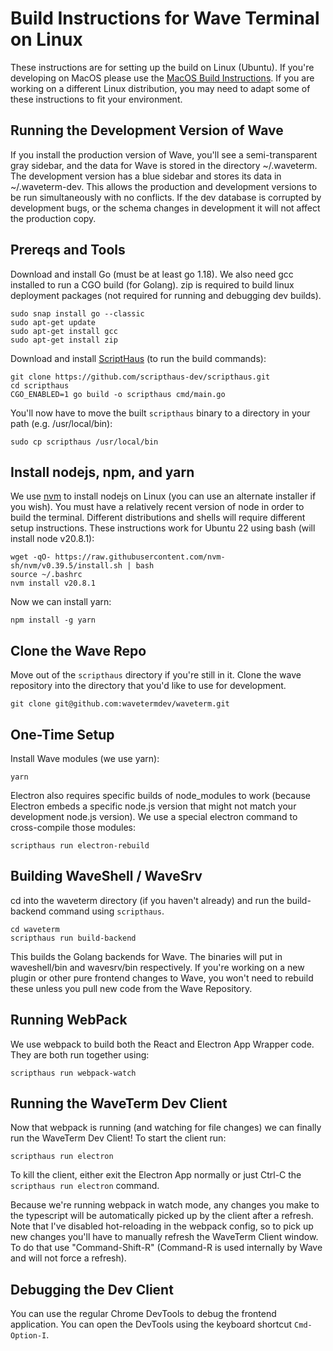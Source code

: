 # Build Instructions for Wave Terminal on Linux

These instructions are for setting up the build on Linux (Ubuntu).
If you're developing on MacOS please use the [MacOS Build Instructions](./BUILD.md).
If you are working on a different Linux distribution, you may need to adapt some of these instructions to fit your environment.

## Running the Development Version of Wave

If you install the production version of Wave, you'll see a semi-transparent gray sidebar, and the data for Wave is stored in the directory ~/.waveterm. The development version has a blue sidebar and stores its data in ~/.waveterm-dev. This allows the production and development versions to be run simultaneously with no conflicts. If the dev database is corrupted by development bugs, or the schema changes in development it will not affect the production copy.

## Prereqs and Tools

Download and install Go (must be at least go 1.18). We also need gcc installed to run a CGO build (for Golang).
zip is required to build linux deployment packages (not required for running and debugging dev builds).

```
sudo snap install go --classic
sudo apt-get update
sudo apt-get install gcc
sudo apt-get install zip
```

Download and install [ScriptHaus](https://github.com/scripthaus-dev/scripthaus) (to run the build commands):

```
git clone https://github.com/scripthaus-dev/scripthaus.git
cd scripthaus
CGO_ENABLED=1 go build -o scripthaus cmd/main.go
```

You'll now have to move the built `scripthaus` binary to a directory in your path (e.g. /usr/local/bin):

```
sudo cp scripthaus /usr/local/bin
```

## Install nodejs, npm, and yarn

We use [nvm](https://github.com/nvm-sh/nvm) to install nodejs on Linux (you can use an alternate installer if you wish). You must have a relatively recent version of node in order to build the terminal. Different distributions and shells will require different setup instructions. These instructions work for Ubuntu 22 using bash (will install node v20.8.1):

```
wget -qO- https://raw.githubusercontent.com/nvm-sh/nvm/v0.39.5/install.sh | bash
source ~/.bashrc
nvm install v20.8.1
```

Now we can install yarn:

```
npm install -g yarn
```

## Clone the Wave Repo

Move out of the `scripthaus` directory if you're still in it. Clone the wave repository into the directory that you'd like to use for development.

```
git clone git@github.com:wavetermdev/waveterm.git
```

## One-Time Setup

Install Wave modules (we use yarn):

```
yarn
```

Electron also requires specific builds of node_modules to work (because Electron embeds a specific node.js version that might not match your development node.js version). We use a special electron command to cross-compile those modules:

```
scripthaus run electron-rebuild
```

## Building WaveShell / WaveSrv

cd into the waveterm directory (if you haven't already) and run the build-backend command using `scripthaus`.

```
cd waveterm
scripthaus run build-backend
```

This builds the Golang backends for Wave. The binaries will put in waveshell/bin and wavesrv/bin respectively. If you're working on a new plugin or other pure frontend changes to Wave, you won't need to rebuild these unless you pull new code from the Wave Repository.

## Running WebPack

We use webpack to build both the React and Electron App Wrapper code. They are both run together using:

```
scripthaus run webpack-watch
```

## Running the WaveTerm Dev Client

Now that webpack is running (and watching for file changes) we can finally run the WaveTerm Dev Client! To start the client run:

```
scripthaus run electron
```

To kill the client, either exit the Electron App normally or just Ctrl-C the `scripthaus run electron` command.

Because we're running webpack in watch mode, any changes you make to the typescript will be automatically picked up by the client after a refresh. Note that I've disabled hot-reloading in the webpack config, so to pick up new changes you'll have to manually refresh the WaveTerm Client window. To do that use "Command-Shift-R" (Command-R is used internally by Wave and will not force a refresh).

## Debugging the Dev Client

You can use the regular Chrome DevTools to debug the frontend application. You can open the DevTools using the keyboard shortcut `Cmd-Option-I`.
